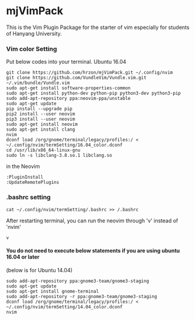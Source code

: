 # mjVimPack

This is the Vim Plugin Package for the starter of vim especially for students of Hanyang University.

### Vim color Setting

Put below codes into your terminal.
Ubuntu 16.04

<pre><code>git clone https://github.com/hrzon/mjVimPack.git ~/.config/nvim  
git clone https://github.com/VundleVim/Vundle.vim.git ~/.vim/bundle/Vundle.vim 
sudo apt-get install software-properties-common
sudo apt-get install python-dev python-pip python3-dev python3-pip
sudo add-apt-repository ppa:neovim-ppa/unstable
sudo apt-get update
pip install --upgrade pip
pip2 install --user neovim
pip3 install --user neovim
sudo apt-get install neovim
sudo apt-get install clang
nvim
dconf load /org/gnome/terminal/legacy/profiles:/ &lt; ~/.config/nvim/termSetting/16.04_color.dconf
cd /usr/lib/x86_64-linux-gnu
sudo ln -s libclang-3.8.so.1 libclang.so
</code></pre>

in the Neovim
<pre><code>:PluginInstall
:UpdateRemotePlugins</code></pre>

### .bashrc setting
<pre><code>cat ~/.config/nvim/termSetting/.bashrc >> /.bashrc</code></pre>

After restarting terminal, you can run the neovim through 'v' instead of 'nvim'
<pre><code>v</code></pre>

#### You do not need to execute below statements if you are using ubuntu 16.04 or later

(below is for Ubuntu 14.04)

<pre><code>sudo add-apt-repository ppa:gnome3-team/gnome3-staging
sudo apt-get update
sudo apt-get install gnome-terminal
sudo add-apt-repository -r ppa:gnome3-team/gnome3-staging
dconf load /org/gnome/terminal/legacy/profiles:/ &lt; ~/.config/nvim/termSetting/14.04_color.dconf
nvim</code></pre>
